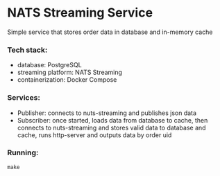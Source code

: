 # NATS Streaming Service

Simple service that stores order data in database and in-memory cache


### Tech stack:
- database: PostgreSQL
- streaming platform: NATS Streaming
- containerization: Docker Compose


### Services:
- Publisher: connects to nuts-streaming and publishes json data
- Subscriber: once started, loads data from database to cache, then connects to nuts-streaming and stores valid data to database and cache, runs http-server and outputs data by order uid


### Running:
``` 
make
```

